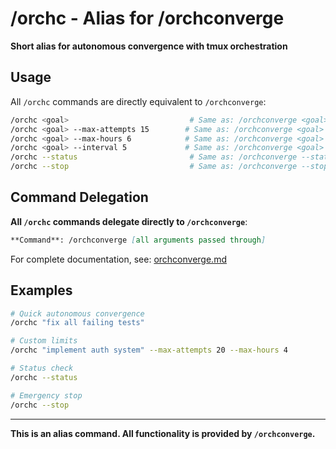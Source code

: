 # /orchc - Alias for /orchconverge

**Short alias for autonomous convergence with tmux orchestration**

## Usage
All `/orchc` commands are directly equivalent to `/orchconverge`:

```bash
/orchc <goal>                           # Same as: /orchconverge <goal>
/orchc <goal> --max-attempts 15        # Same as: /orchconverge <goal> --max-attempts 15
/orchc <goal> --max-hours 6            # Same as: /orchconverge <goal> --max-hours 6
/orchc <goal> --interval 5             # Same as: /orchconverge <goal> --interval 5
/orchc --status                         # Same as: /orchconverge --status
/orchc --stop                           # Same as: /orchconverge --stop
```

## Command Delegation

**All `/orchc` commands delegate directly to `/orchconverge`**:

```markdown
**Command**: /orchconverge [all arguments passed through]
```

For complete documentation, see: [orchconverge.md](./orchconverge.md)

## Examples

```bash
# Quick autonomous convergence
/orchc "fix all failing tests"

# Custom limits
/orchc "implement auth system" --max-attempts 20 --max-hours 4

# Status check
/orchc --status

# Emergency stop
/orchc --stop
```

---

**This is an alias command. All functionality is provided by `/orchconverge`.**
